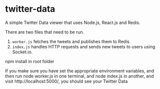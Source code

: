 # twitter-data
A simple Twitter Data viewer that uses Node.js, React.js and Redis.

There are two files that need to be run. 
1. `worker.js` fetches the tweets and publishes them to Redis.
2.  `index.js` handles HTTP requests and sends new tweets to users using Socket.io.

npm install in root folder

 If you make sure you have set the appropriate environment variables, and then run node worker.js in one terminal, and node index.js in another, and visit http://localhost:5000/, you should see your Twitter Data